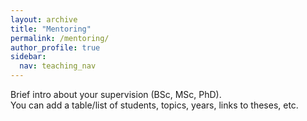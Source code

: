 ```yaml
---
layout: archive
title: "Mentoring"
permalink: /mentoring/
author_profile: true
sidebar:
  nav: teaching_nav
---
```


<div style="text-align:justify; text-justify:inter-word;" markdown="1">

Brief intro about your supervision (BSc, MSc, PhD).  
You can add a table/list of students, topics, years, links to theses, etc.

</div>

